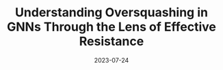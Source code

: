 ---
title: "Understanding Oversquashing in GNNs Through the Lens of Effective Resistance"
collection: publications
permalink: /publication/oversquashing
date: 2023-07-24
venue: 'International Conference on Machine Learning (ICML)'
paperurl: 'https://arxiv.org/abs/2302.06835'
---